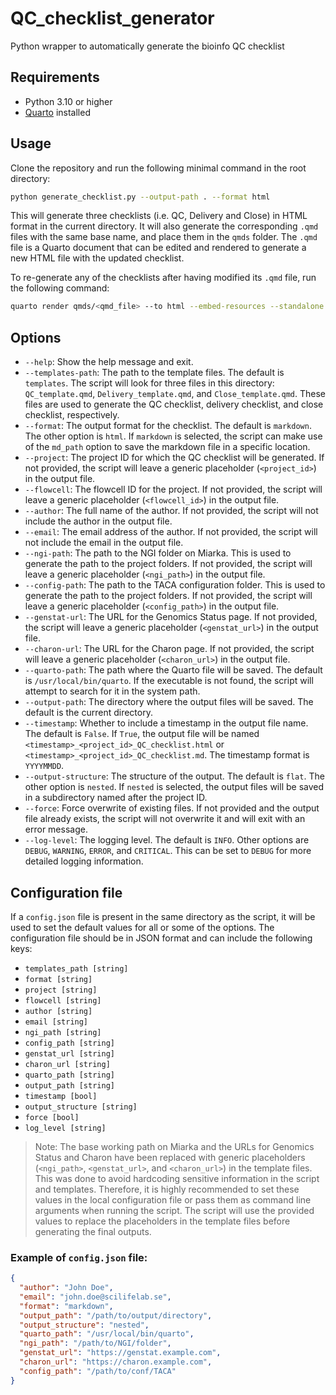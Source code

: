 # QC_checklist_generator

Python wrapper to automatically generate the bioinfo QC checklist

## Requirements

- Python 3.10 or higher
- [Quarto](https://quarto.org/docs/get-started/) installed

## Usage

Clone the repository and run the following minimal command in the root directory:

```bash
python generate_checklist.py --output-path . --format html
```

This will generate three checklists (i.e. QC, Delivery and Close) in HTML format in the current directory. It will also generate the corresponding `.qmd` files with the same base name, and place them in the `qmds` folder. The `.qmd` file is a Quarto document that can be edited and rendered to generate a new HTML file with the updated checklist.

To re-generate any of the checklists after having modified its `.qmd` file, run the following command:

```bash
quarto render qmds/<qmd_file> --to html --embed-resources --standalone
```

## Options

- `--help`: Show the help message and exit.
- `--templates-path`: The path to the template files. The default is `templates`. The script will look for three files in this directory: `QC_template.qmd`, `Delivery_template.qmd`, and `Close_template.qmd`. These files are used to generate the QC checklist, delivery checklist, and close checklist, respectively.
- `--format`: The output format for the checklist. The default is `markdown`. The other option is `html`. If `markdown` is selected, the script can make use of the `md_path` option to save the markdown file in a specific location.
- `--project`: The project ID for which the QC checklist will be generated. If not provided, the script will leave a generic placeholder (`<project_id>`) in the output file.
- `--flowcell`: The flowcell ID for the project. If not provided, the script will leave a generic placeholder (`<flowcell_id>`) in the output file.
- `--author`: The full name of the author. If not provided, the script will not include the author in the output file.
- `--email`: The email address of the author. If not provided, the script will not include the email in the output file.
- `--ngi-path`: The path to the NGI folder on Miarka. This is used to generate the path to the project folders. If not provided, the script will leave a generic placeholder (`<ngi_path>`) in the output file.
- `--config-path`: The path to the TACA configuration folder. This is used to generate the path to the project folders. If not provided, the script will leave a generic placeholder (`<config_path>`) in the output file.
- `--genstat-url`: The URL for the Genomics Status page. If not provided, the script will leave a generic placeholder (`<genstat_url>`) in the output file.
- `--charon-url`: The URL for the Charon page. If not provided, the script will leave a generic placeholder (`<charon_url>`) in the output file.
- `--quarto-path`: The path where the Quarto file will be saved. The default is `/usr/local/bin/quarto`. If the executable is not found, the script will attempt to search for it in the system path.
- `--output-path`: The directory where the output files will be saved. The default is the current directory.
- `--timestamp`: Whether to include a timestamp in the output file name. The default is `False`. If `True`, the output file will be named `<timestamp>_<project_id>_QC_checklist.html` or `<timestamp>_<project_id>_QC_checklist.md`. The timestamp format is `YYYYMMDD`.
- `--output-structure`: The structure of the output. The default is `flat`. The other option is `nested`. If `nested` is selected, the output files will be saved in a subdirectory named after the project ID.
- `--force`: Force overwrite of existing files. If not provided and the output file already exists, the script will not overwrite it and will exit with an error message.
- `--log-level`: The logging level. The default is `INFO`. Other options are `DEBUG`, `WARNING`, `ERROR`, and `CRITICAL`. This can be set to `DEBUG` for more detailed logging information.

## Configuration file

If a `config.json` file is present in the same directory as the script, it will be used to set the default values for all or some of the options. The configuration file should be in JSON format and can include the following keys:

- `templates_path [string]`
- `format [string]`
- `project [string]`
- `flowcell [string]`
- `author [string]`
- `email [string]`
- `ngi_path [string]`
- `config_path [string]`
- `genstat_url [string]`
- `charon_url [string]`
- `quarto_path [string]`
- `output_path [string]`
- `timestamp [bool]`
- `output_structure [string]`
- `force [bool]`
- `log_level [string]`

> Note: The base working path on Miarka and the URLs for Genomics Status and Charon have been replaced with generic placeholders (`<ngi_path>`, `<genstat_url>`, and `<charon_url>`) in the template files. This was done to avoid hardcoding sensitive information in the script and templates. Therefore, it is highly recommended to set these values in the local configuration file or pass them as command line arguments when running the script. The script will use the provided values to replace the placeholders in the template files before generating the final outputs.

### Example of `config.json` file:

```json
{
  "author": "John Doe",
  "email": "john.doe@scilifelab.se",
  "format": "markdown",
  "output_path": "/path/to/output/directory",
  "output_structure": "nested",
  "quarto_path": "/usr/local/bin/quarto",
  "ngi_path": "/path/to/NGI/folder",
  "genstat_url": "https://genstat.example.com",
  "charon_url": "https://charon.example.com",
  "config_path": "/path/to/conf/TACA"
}
```
